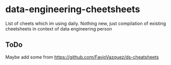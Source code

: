 # data-engineering-cheetsheets

List of cheets which im using daily. Nothing new, just compilation of existing cheetsheets in context of data engineering person


## ToDo

Maybe add some from https://github.com/FavioVazquez/ds-cheatsheets

